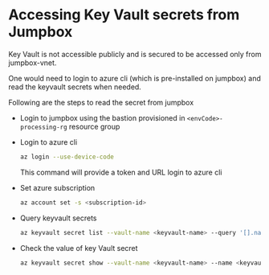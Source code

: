 # Accessing Key Vault secrets from Jumpbox

Key Vault is not accessible publicly and is secured to be accessed only from jumpbox-vnet.

One would need to login to azure cli (which is pre-installed on jumpbox) and read the keyvault secrets when needed.

Following are the steps to read the secret from jumpbox

- Login to jumpbox using the bastion provisioned in `<envCode>-processing-rg` resource group

- Login to azure cli
  
    ```bash
    az login --use-device-code
    ```

    This command will provide a token and URL login to azure cli

- Set azure subscription

    ```bash
    az account set -s <subscription-id>
    ```

- Query keyvault secrets

    ```bash
    az keyvault secret list --vault-name <keyvault-name> --query '[].name'
    ```

- Check the value of key Vault secret

    ```bash
    az keyvault secret show --vault-name <keyvault-name> --name <keyvault-secret-name> --query 'value' -o tsv
    ```

